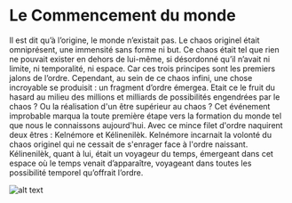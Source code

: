 # Le Commencement du monde

Il est dit qu’à l’origine, le monde n’existait pas.
Le chaos originel était omniprésent, une immensité sans forme ni but.
Ce chaos était tel que rien ne pouvait exister en dehors de lui-même, si désordonné qu’il n’avait ni limite, ni temporalité, ni espace.
Car ces trois principes sont les premiers jalons de l’ordre.
Cependant, au sein de ce chaos infini, une chose incroyable se produisit : un fragment d’ordre émergea.
Etait ce le fruit du hasard au milieu des millions et milliards de possibilités engendrées par le chaos ?
Ou la réalisation d'un être supérieur au chaos ?
Cet événement improbable marqua la toute première étape vers la formation du monde tel que nous le connaissons aujourd'hui.
Avec ce mince filet d'ordre naquirent deux êtres : Kelnémore et Kélinenilèk.
Kelnémore incarnait la volonté du chaos originel qui ne cessait de s'enrager face à l'ordre naissant.
Kélinenilèk, quant à lui, était un voyageur du temps, émergeant dans cet espace où le temps venait d’apparaître, voyageant dans toutes les possibilité temporel qu’offrait l’ordre.

![alt text]("http://localhost:8080/api/lore/stories/image/beginning.jpg")
